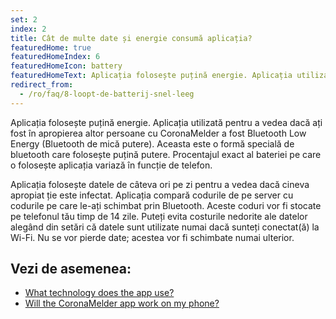 ```yaml
---
set: 2
index: 2
title: Cât de multe date și energie consumă aplicația?
featuredHome: true
featuredHomeIndex: 6
featuredHomeIcon: battery
featuredHomeText: Aplicația folosește puțină energie. Aplicația utilizată pentru...
redirect_from: 
  - /ro/faq/8-loopt-de-batterij-snel-leeg
---
```

Aplicația folosește puțină energie. Aplicația utilizată pentru a vedea dacă ați fost în apropierea altor persoane cu CoronaMelder a fost Bluetooth Low Energy (Bluetooth de mică putere). Aceasta este o formă specială de bluetooth care folosește puțină putere. Procentajul exact al bateriei pe care o folosește aplicația variază în funcție de telefon.

Aplicația folosește datele de câteva ori pe zi pentru a vedea dacă cineva apropiat ție este infectat. Aplicația compară codurile de pe server cu codurile pe care le-ați schimbat prin Bluetooth. Aceste coduri vor fi stocate pe telefonul tău timp de 14 zile.
Puteți evita costurile nedorite ale datelor alegând din setări că datele sunt utilizate numai dacă sunteți conectat(ă) la Wi-Fi. Nu se vor pierde date; acestea vor fi schimbate numai ulterior.

## Vezi de asemenea:

- <a href="/{{page.lang}}/faq/2-6-hoe-werkt-de-app-technisch-precies" lang="en" hreflang="en">What technology does the app use?</a> 
- <a href="/{{page.lang}}/faq/1-6-werkt-coronamelder-op-mijn-tel" lang="en" hreflang="en">Will the CoronaMelder app work on my phone?</a>
